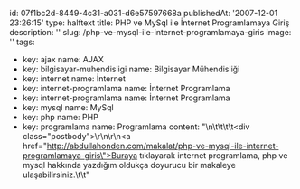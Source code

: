 id: 07f1bc2d-8449-4c31-a031-d6e57597668a
publishedAt: '2007-12-01 23:26:15'
type: halftext
title: PHP ve MySql ile İnternet Programlamaya Giriş
description: ''
slug: /php-ve-mysql-ile-internet-programlamaya-giris
image: ''
tags:
  - key: ajax
    name: AJAX
  - key: bilgisayar-muhendisligi
    name: Bilgisayar Mühendisliği
  - key: internet
    name: İnternet
  - key: internet-programlama
    name: İnternet Programlama
  - key: internet-programlama
    name: İnternet Programlama
  - key: mysql
    name: MySql
  - key: php
    name: PHP
  - key: programlama
    name: Programlama
content: "\n\t\t\t\t<div class=\"postbody\">\r\n\r\n<a href=\"http://abdullahonden.com/makalat/php-ve-mysql-ile-internet-programlamaya-giris\">Buraya tıklayarak </a> internet programlama, php ve mysql hakkında yazdığım oldukça doyurucu bir makaleye ulaşabilirsiniz.</div>\t\t"
